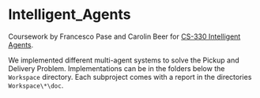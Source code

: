 # Intelligent_Agents

Coursework by Francesco Pase and Carolin Beer for [CS-330 Intelligent Agents](http://isa.epfl.ch/imoniteur_ISAP/!itffichecours.htm?ww_i_matiere=1771183&ww_x_anneeAcad=2017-2018&ww_i_section=249847&ww_i_niveau=&ww_c_langue=en).

We implemented different multi-agent systems to solve the Pickup and Delivery Problem. Implementations can be in the folders below the `Workspace` directory. Each subproject comes with a report in the directories `Workspace\*\doc`.
